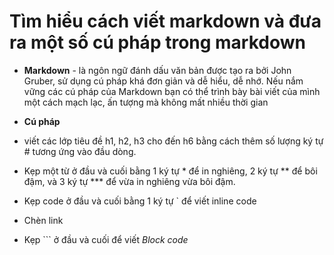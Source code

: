 # Tìm hiểu cách viết markdown và đưa ra một số cú pháp trong markdown

- **Markdown** - là ngôn ngữ đánh dấu văn bản được tạo ra bởi John Gruber, 
sử dụng cú pháp khá đơn giản và dễ hiểu, dễ nhớ. Nếu nắm vững các cú pháp 
của Markdown bạn có thể trình bày bài viết của mình một cách mạch lạc,
ấn tượng mà không mất nhiều thời gian

- **Cú pháp**
- viết các lớp tiêu đề h1, h2, h3 cho đến h6 bằng cách thêm số lượng ký tự # tương ứng vào đầu dòng.
- Kẹp một từ ở đầu và cuối bằng 1 ký tự * để in nghiêng, 2 ký tự ** để bôi đậm, và 3 ký tự *** để vừa in nghiêng vừa bôi đậm.
- Kẹp code ở đầu và cuối bằng 1 ký tự ` để  viết inline code
- Chèn link [](http://~)
- Kẹp ``` ở đầu và cuối để viết *Block code*